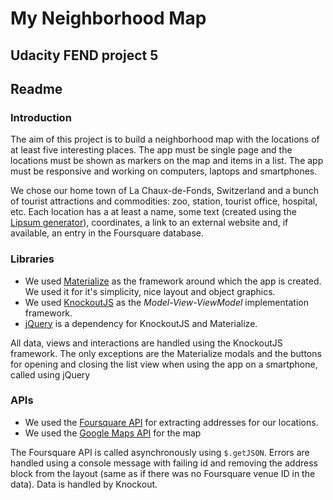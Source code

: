 # My Neighborhood Map
## Udacity FEND project 5
## Readme

### Introduction
The aim of this project is to build a neighborhood map with the locations of at least five interesting places. The app must be single page and the locations must be shown as markers on the map and items in a list. The app must be responsive and working on computers, laptops and smartphones.

We chose our home town of La Chaux-de-Fonds, Switzerland and a bunch of tourist attractions and commodities: zoo, station, tourist office, hospital, etc. Each location has a at least a name, some text (created using the [Lipsum generator](http://fr.lipsum.com/)), coordinates, a link to an external website and, if available, an entry in the Foursquare database.

### Libraries
 - We used [Materialize](http://materializecss.com/) as the framework around which the app is created. We used it for it's simplicity, nice layout and object graphics.
 - We used [KnockoutJS](http://knockoutjs.com/) as the *Model-View-ViewModel* implementation framework.
 - [jQuery](https://jquery.com/) is a dependency for KnockoutJS and Materialize.
 
All data, views and interactions are handled using the KnockoutJS framework. The only exceptions are the Materialize modals and the buttons for opening and closing the list view when using the app on a smartphone, called using jQuery
  
### APIs
 - We used the [Foursquare API](http://api.foursquare.com/) for extracting addresses for our locations.
 - We used the [Google Maps API](https://developers.google.com/maps) for the map
 
 The Foursquare API is called asynchronously using  ```$.getJSON```. Errors are handled using a console message with failing id and removing the address block from the layout (same as if there was no Foursquare venue ID in the data). Data is handled by Knockout.